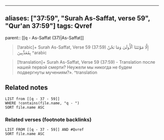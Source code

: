 
---
aliases: ["37:59", "Surah As-Saffat, verse 59", "Qur'an 37:59"]
tags: Qvref
---

parent:: [[q - As-Saffat (37)|As-Saffat]]

> [!arabic]+ Surah As-Saffat, Verse 59 (37:59)
> <span class="quran-arabic">إِلَّا مَوْتَتَنَا ٱلْأُولَىٰ وَمَا نَحْنُ بِمُعَذَّبِينَ</span>
^arabic

> [!translation]+ Surah As-Saffat, Verse 59 (37:59) - Translation
> после нашей первой смерти? Неужели мы никогда не будем подвергнуты мучениям?».
^translation



## Related notes
```dataview
LIST from [[q - 37 - 59]]
WHERE !contains(file.name, "q - ")
SORT file.name ASC
```

### Related verses (footnote backlinks)
```dataview
LIST FROM [[q - 37 - 59]] AND #Qvref
SORT file.name ASC
```

